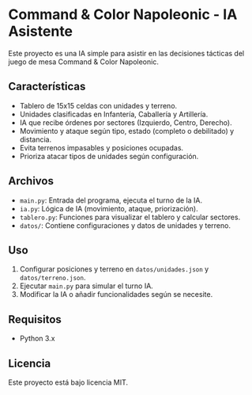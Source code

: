 # Command & Color Napoleonic - IA Asistente

Este proyecto es una IA simple para asistir en las decisiones tácticas del juego de mesa Command & Color Napoleonic.

## Características

- Tablero de 15x15 celdas con unidades y terreno.
- Unidades clasificadas en Infantería, Caballería y Artillería.
- IA que recibe órdenes por sectores (Izquierdo, Centro, Derecho).
- Movimiento y ataque según tipo, estado (completo o debilitado) y distancia.
- Evita terrenos impasables y posiciones ocupadas.
- Prioriza atacar tipos de unidades según configuración.

## Archivos

- `main.py`: Entrada del programa, ejecuta el turno de la IA.
- `ia.py`: Lógica de IA (movimiento, ataque, priorización).
- `tablero.py`: Funciones para visualizar el tablero y calcular sectores.
- `datos/`: Contiene configuraciones y datos de unidades y terreno.

## Uso

1. Configurar posiciones y terreno en `datos/unidades.json` y `datos/terreno.json`.
2. Ejecutar `main.py` para simular el turno IA.
3. Modificar la IA o añadir funcionalidades según se necesite.

## Requisitos

- Python 3.x

## Licencia

Este proyecto está bajo licencia MIT.

